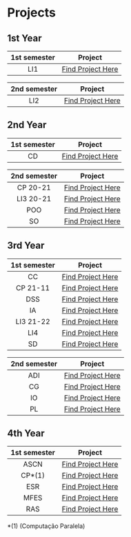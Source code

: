 # Projects
## 1st Year
 1st semester | Project
 :-----: | :----: 
 LI1   | [Find Project Here](https://github.com/DvdDuarte/Projeto-LI1)

  2nd semester | Project
 :-----: | :----: 
 LI2   | [Find Project Here](https://github.com/DvdDuarte/Projeto-LI2)

 ## 2nd Year

 1st semester | Project
 :-----: | :----: 
 CD   | [Find Project Here](https://github.com/DvdDuarte/Projeto-SHAFA-CD-20-21)

  2nd semester | Project
 :-----: | :----: 
 CP 20-21  | [Find Project Here](https://github.com/DvdDuarte/Projeto-CP-20-21)
 LI3 20-21  | [Find Project Here](https://github.com/DvdDuarte/Projeto-LI3)
 POO   | [Find Project Here](https://github.com/DvdDuarte/Projeto-POO-20-21)
 SO   | [Find Project Here](https://github.com/DvdDuarte/Projeto-SO-20-21)

 ## 3rd Year

 1st semester | Project
 :-----: | :----: 
 CC    | [Find Project Here](https://github.com/DvdDuarte/Projeto-CC-21-22)
 CP 21-11 | [Find Project Here](https://github.com/DvdDuarte/Projeto-CP-2021-2022)
 DSS   | [Find Project Here](https://github.com/DvdDuarte/Projeto-DSS-21-22)
 IA    | [Find Project Here](https://github.com/DvdDuarte/Projeto-IA-21-22)
 LI3 21-22  | [Find Project Here](https://github.com/DvdDuarte/Projeto-LI3-21-22)
 LI4   | [Find Project Here](https://github.com/DvdDuarte/Where2Go)
 SD   | [Find Project Here](https://github.com/DvdDuarte/Projeto-SD-21-22)

 2nd semester | Project
 :-----: | :----: 
 ADI  | [Find Project Here](https://github.com/DvdDuarte/Projeto-ADI-21-22)
 CG   | [Find Project Here](https://github.com/DvdDuarte/Projeto-CG-21-22)
 IO   | [Find Project Here](https://github.com/DvdDuarte/Projeto-IO-21-22)
 PL   | [Find Project Here](https://github.com/DvdDuarte/Projeto-PL-21-22)
 
 
 ## 4th Year

 1st semester | Project
 :-----: | :----: 
 ASCN    | [Find Project Here]()
 CP*(1)  | [Find Project Here]()
 ESR     | [Find Project Here]()
 MFES    | [Find Project Here]()
 RAS     | [Find Project Here](https://github.com/DvdDuarte/rasbet)

 *(1) (Computação Paralela)
 
<!-- 2nd semester | Project -->

 
